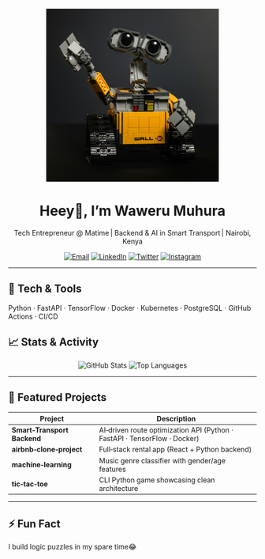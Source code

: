 <p align="center">
  <!-- Animated capsule-render header -->
  <img src="./robot.png" height=350px alt="header"/>
</p>

<h1 align="center">Heey👋, I’m Waweru Muhura </h1>
<p align="center">Tech Entrepreneur @ Matime | Backend & AI in Smart Transport | Nairobi, Kenya</p>

<p align="center">
  <!-- Social badges -->
  <a href="mailto:wawerumuhura@gmail.com"><img src="https://img.shields.io/badge/Email-wawerumuhura@gmail.com-blue?style=for-the-badge&logo=gmail" alt="Email"></a>
  <a href="https://www.linkedin.com/in/john-waweru-muhura"><img src="https://img.shields.io/badge/LinkedIn-Waweru-blue?style=for-the-badge&logo=linkedin" alt="LinkedIn"></a>
  <a href="https://twitter.com/WeshMj"><img src="https://img.shields.io/badge/X-%40WeshMj-black?style=for-the-badge&logo=twitter" alt="Twitter"></a>
  <a href="https://instagram.com/mj_weshh"><img src="https://img.shields.io/badge/Instagram-mj__weshh-purple?style=for-the-badge&logo=instagram" alt="Instagram"></a>
</p>

---

## 🧰 Tech & Tools
Python · FastAPI · TensorFlow · Docker · Kubernetes · PostgreSQL · GitHub Actions · CI/CD

## 📈 Stats & Activity
<p align="center">
  <img src="https://github-readme-stats.vercel.app/api?username=mj-weshh&theme=dark&show_icons=true" alt="GitHub Stats"/>
  <img src="https://github-readme-stats.vercel.app/api/top-langs/?username=mj-weshh&theme=dark" alt="Top Languages"/>
</p>
<!--START_SECTION:waka-->
<!--END_SECTION:waka-->

---

## 🚀 Featured Projects

| Project | Description |
|---|---|
| **Smart‑Transport Backend** | AI‑driven route optimization API (Python · FastAPI · TensorFlow · Docker) |
| **airbnb‑clone‑project** | Full‑stack rental app (React + Python backend) |
| **machine‑learning** | Music genre classifier with gender/age features |
| **tic‑tac‑toe** | CLI Python game showcasing clean architecture |

---

## ⚡ Fun Fact
I build logic puzzles in my spare time😂
